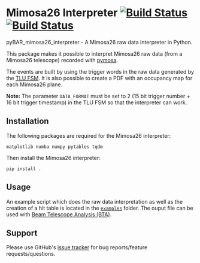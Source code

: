 
# Mimosa26 Interpreter [![Build Status](https://travis-ci.org/SiLab-Bonn/pyBAR_mimosa26_interpreter.svg?branch=master)](https://travis-ci.org/SiLab-Bonn/pyBAR_mimosa26_interpreter) [![Build Status](https://ci.appveyor.com/api/projects/status/github/SiLab-Bonn/pyBAR_mimosa26_interpreter?svg=true)](https://ci.appveyor.com/project/DavidLP/pyBAR_mimosa26_interpreter-71xwl)

pyBAR_mimosa26_interpreter - A Mimosa26 raw data interpreter in Python.

This package makes it possible to interpret Mimosa26 raw data (from a Mimosa26 telescope) recorded with [pymosa](https://github.com/SiLab-Bonn/pymosa).

The events are built by using the trigger words in the raw data generated by the [TLU FSM](https://github.com/SiLab-Bonn/basil/tree/master/basil/firmware/modules/tlu). It is also possible to create a PDF with an occupancy map for each Mimosa26 plane.

**Note:**
The parameter `DATA_FORMAT` must be set to 2 (15 bit trigger number + 16 bit trigger timestamp) in the TLU FSM so that the interpreter can work.

## Installation

The following packages are required for the Mimosa26 interpreter:
```
matplotlib numba numpy pytables tqdm
```

Then install the Mimosa26 interpreter:
```
pip install .
```

## Usage

An example script which does the raw data interpretation as well as the creation of a hit table
is located in the [`examples`](https://github.com/SiLab-Bonn/pyBAR_mimosa26_interpreter/blob/master/examples/) folder. The ouput file can be used with [Beam Telescope Analysis (BTA)](https://github.com/SiLab-Bonn/beam_telescope_analysis).

## Support

Please use GitHub's [issue tracker](https://github.com/SiLab-Bonn/pyBAR_mimosa26_interpreter/issues) for bug reports/feature requests/questions.
